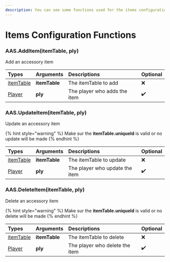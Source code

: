 ```yaml
---
description: You can see some functions used for the items configuration
---
```

# Items Configuration Functions

### AAS.AddItem(itemTable, ply)
Add an accessory item

| Types | Arguments | Descriptions | Optional |
| :--- | :--- | :--- | :--- |
| [itemTable](../../data/itemTable.md) | **itemTable** | The itemTable to add | ❌ |
| [Player](https://wiki.facepunch.com/gmod/Player) | **ply** | The player who adds the item | ✔️ |

### AAS.UpdateItem(itemTable, ply)
Update an accessory item

{% hint style="warning" %}
Make sur the **itemTable.uniqueId** is valid or no update will be made
{% endhint %}

| Types | Arguments | Descriptions | Optional |
| :--- | :--- | :--- | :--- |
| [itemTable](../../data/itemTable.md) | **itemTable** | The itemTable to update | ❌ |
| [Player](https://wiki.facepunch.com/gmod/Player) | **ply** | The player who update the item | ✔️ |

### AAS.DeleteItem(itemTable, ply)
Delete an accessory item

{% hint style="warning" %}
Make sur the **itemTable.uniqueId** is valid or no delete will be made
{% endhint %}

| Types | Arguments | Descriptions | Optional |
| :--- | :--- | :--- | :--- |
| [itemTable](../../data/itemTable.md) | **itemTable** | The itemTable to delete | ❌ |
| [Player](https://wiki.facepunch.com/gmod/Player) | **ply** | The player who delete the item | ✔️ |